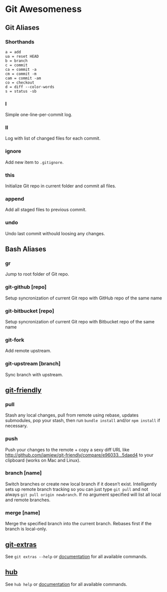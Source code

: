 # Git Awesomeness

## Git Aliases

### Shorthands

```
a = add
ua = reset HEAD
b = branch
c = commit
ca = commit -a
cm = commit -m
cam = commit -am
co = checkout
d = diff --color-words
s = status -sb
```

### l

Simple one-line-per-commit log.

### ll

Log with list of changed files for each commit.

###	ignore <file mask>

Add new item to `.gitignore`.

### this

Initialize Git repo in current folder and commit all files.

### append

Add all staged files to previous commit.

### undo

Undo last commit withould loosing any changes.

## Bash Aliases

### gr

Jump to root folder of Git repo.

### git-github [repo]

Setup syncronization of current Git repo with GitHub repo of the same name

### git-bitbucket [repo]

Setup syncronization of current Git repo with Bitbucket repo of the same name

### git-fork <original-author>

Add remote upstream.

### git-upstream [branch]

Sync branch with upstream.


## [git-friendly](https://github.com/jamiew/git-friendly)

### pull

Stash any local changes, pull from remote using rebase, updates submodules, pop your stash, then run `bundle install` and/or `npm install` if necessary.

### push

Push your changes to the remote + copy a sexy diff URL like http://github.com/jamiew/git-friendly/compare/e96033…5daed4 to your clipboard (works on Mac and Linux).

### branch [name]

Switch branches or create new local branch if it doesn’t exist. Intelligently sets up remote branch tracking so you can just type `git pull` and not always `git pull origin newbranch`. If no argument specified will list all local and remote branches.

### merge [name]

Merge the specified branch into the current branch. Rebases first if the branch is local-only.


## [git-extras](https://github.com/visionmedia/git-extras)

See `git extras --help` or [documentation](https://github.com/visionmedia/git-extras/blob/master/Readme.md) for all available commands.


## [hub](https://github.com/defunkt/hub)

See `hub help` or [documentation](http://defunkt.io/hub/hub.1.html) for all available commands.
